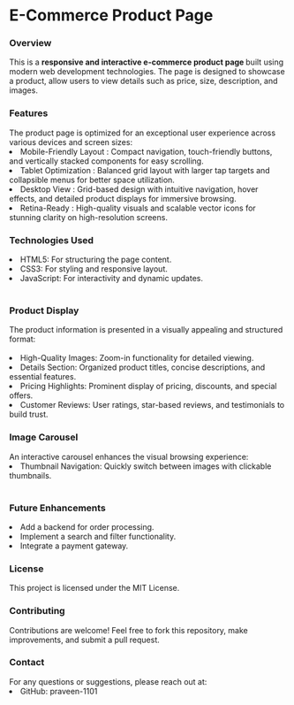 # E-Commerce Product Page
<h3>Overview</h3>
This is a <strong>responsive and interactive e-commerce product page
</strong> built using modern web development technologies. The page is designed to showcase a product, allow users to view details such as price, size, description, and images.<br>
<h3>Features</h3>
The product page is optimized for an exceptional user experience across various devices and screen sizes:<br>
<li>Mobile-Friendly Layout : Compact navigation, touch-friendly buttons, and vertically stacked components for easy scrolling.</li>
<li>Tablet Optimization : Balanced grid layout with larger tap targets and collapsible menus for better space utilization.</li>
<li>Desktop View : Grid-based design with intuitive navigation, hover effects, and detailed product displays for immersive browsing.</li>
<li>Retina-Ready : High-quality visuals and scalable vector icons for stunning clarity on high-resolution screens.</li>
<h3>Technologies Used</h3>
<li>HTML5: For structuring the page content.</li>
<li>CSS3: For styling and responsive layout.</li>
<li>JavaScript: For interactivity and dynamic updates.</li><br>
<h3>Product Display</h3>
The product information is presented in a visually appealing and structured format:<br><br>
<li>High-Quality Images: Zoom-in functionality for detailed viewing.</li>
<li>Details Section: Organized product titles, concise descriptions, and essential features.</li>
<li>Pricing Highlights: Prominent display of pricing, discounts, and special offers.</li>
<li>Customer Reviews: User ratings, star-based reviews, and testimonials to build trust.</li>
<h3>Image Carousel</h3>
An interactive carousel enhances the visual browsing experience:<br>
<li>Thumbnail Navigation: Quickly switch between images with clickable thumbnails.</li><br>
<h3>Future Enhancements</h3>
<li>Add a backend for order processing.</li>
<li>Implement a search and filter functionality.</li>
<li>Integrate a payment gateway.</li>
<h3>License</h3>
This project is licensed under the MIT License.
<h3>Contributing</h3>
Contributions are welcome! Feel free to fork this repository, make improvements, and submit a pull request.

<h3>Contact</h3>
For any questions or suggestions, please reach out at:
<li>GitHub: praveen-1101</li>